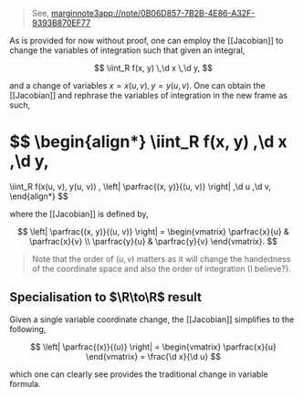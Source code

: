 > See, <marginnote3app://note/0B06D857-7B2B-4E86-A32F-9393B870EF77>

As is provided for now without proof, one can employ the [[Jacobian]] to change the variables of integration such that given an integral,

$$
\iint_R f(x, y) \,\d x \,\d y,
$$

and a change of variables $x = x(u, v), y = y(u, v)$. One can obtain the [[Jacobian]] and rephrase the variables of integration in the new frame as such,

$$
\begin{align*}
\iint_R f(x, y) \,\d x \,\d y,
= 
\iint_R f(x(u, v), y(u, v)) \,
\left|
\parfrac{(x, y)}{(u, v)}
\right|
\,\d u \,\d v,
\end{align*}
$$

where the [[Jacobian]] is defined by,


$$
\left|
\parfrac{(x, y)}{(u, v)}
\right| = \begin{vmatrix}
\parfrac{x}{u} & \parfrac{x}{v} \\
\parfrac{y}{u} & \parfrac{y}{v}
\end{vmatrix}.
$$

> Note that the order of $(u, v)$ matters  as it will change the handedness of the coordinate space and also the order of integration (I believe?).


## Specialisation to $\R\to\R$ result

Given a single variable coordinate change, the [[Jacobian]] simplifies to the following,

$$
\left|
\parfrac{(x)}{(u)}
\right| =
\begin{vmatrix}
\parfrac{x}{u}
\end{vmatrix} = \frac{\d x}{\d u}
$$

which one can clearly see provides the traditional change in variable formula.